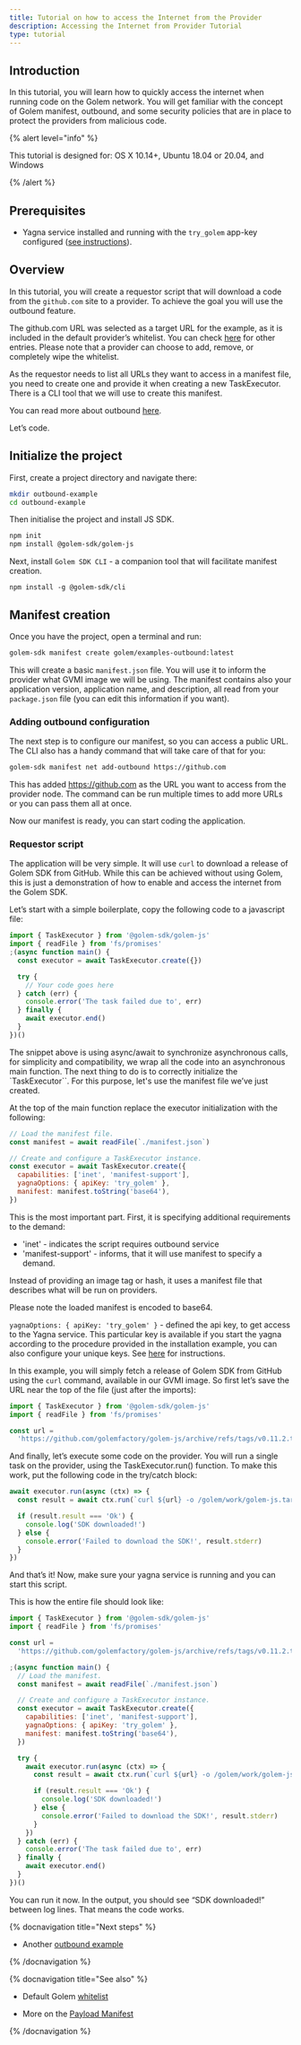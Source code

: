 ```yaml
---
title: Tutorial on how to access the Internet from the Provider
description: Accessing the Internet from Provider Tutorial
type: tutorial
---
```


## Introduction

In this tutorial, you will learn how to quickly access the internet when running code on the Golem network. You will get familiar with the concept of Golem manifest, outbound, and some security policies that are in place to protect the providers from malicious code.

{% alert level="info" %}

This tutorial is designed for: OS X 10.14+, Ubuntu 18.04 or 20.04, and Windows

{% /alert %}

## Prerequisites

- Yagna service installed and running with the `try_golem` app-key configured ([see instructions](/docs/creators/javascript/examples/tools/yagna-installation-for-requestors)).

## Overview

In this tutorial, you will create a requestor script that will download a code from the `github.com` site to a provider. To achieve the goal you will use the outbound feature.

The github.com URL was selected as a target URL for the example, as it is included in the default provider’s whitelist. You can check [here](https://github.com/golemfactory/ya-installer-resources/tree/main/whitelist) for other entries. Please note that a provider can choose to add, remove, or completely wipe the whitelist.

As the requestor needs to list all URLs they want to access in a manifest file, you need to create one and provide it when creating a new TaskExecutor. There is a CLI tool that we will use to create this manifest.

You can read more about outbound [here](/docs/creators/javascript/guides/accessing-internet).

Let’s code.

## Initialize the project

First, create a project directory and navigate there:

```bash
mkdir outbound-example
cd outbound-example
```

Then initialise the project and install JS SDK.

```bash
npm init
npm install @golem-sdk/golem-js
```

Next, install `Golem SDK CLI` - a companion tool that will facilitate manifest creation.

```shell
npm install -g @golem-sdk/cli
```

## Manifest creation

Once you have the project, open a terminal and run:

```bash
golem-sdk manifest create golem/examples-outbound:latest
```

This will create a basic `manifest.json` file. You will use it to inform the provider what GVMI image we will be using. The manifest contains also your application version, application name, and description, all read from your `package.json` file (you can edit this information if you want).

### Adding outbound configuration

The next step is to configure our manifest, so you can access a public URL. The CLI also has a handy command that will take care of that for you:

```bash
golem-sdk manifest net add-outbound https://github.com
```

This has added https://github.com as the URL you want to access from the provider node. The command can be run multiple times to add more URLs or you can pass them all at once.

Now our manifest is ready, you can start coding the application.

### Requestor script

The application will be very simple. It will use `curl` to download a release of Golem SDK from GitHub. While this can be achieved without using Golem, this is just a demonstration of how to enable and access the internet from the Golem SDK.

Let’s start with a simple boilerplate, copy the following code to a javascript file:

```javascript
import { TaskExecutor } from '@golem-sdk/golem-js'
import { readFile } from 'fs/promises'
;(async function main() {
  const executor = await TaskExecutor.create({})

  try {
    // Your code goes here
  } catch (err) {
    console.error('The task failed due to', err)
  } finally {
    await executor.end()
  }
})()
```

The snippet above is using async/await to synchronize asynchronous calls, for simplicity and compatibility, we wrap all the code into an asynchronous main function.
The next thing to do is to correctly initialize the `TaskExecutor``. For this purpose, let's use the manifest file we’ve just created.

At the top of the main function replace the executor initialization with the following:

```javascript
// Load the manifest file.
const manifest = await readFile(`./manifest.json`)

// Create and configure a TaskExecutor instance.
const executor = await TaskExecutor.create({
  capabilities: ['inet', 'manifest-support'],
  yagnaOptions: { apiKey: 'try_golem' },
  manifest: manifest.toString('base64'),
})
```

This is the most important part.
First, it is specifying additional requirements to the demand:

- 'inet' - indicates the script requires outbound service
- 'manifest-support' - informs, that it will use manifest to specify a demand.

Instead of providing an image tag or hash, it uses a manifest file that describes what will be run on providers.

Please note the loaded manifest is encoded to base64.

`yagnaOptions: { apiKey: 'try_golem' }` - defined the api key, to get access to the Yagna service. This particular key is available if you start the yagna according to the procedure provided in the installation example, you can also configure your unique keys. See [here](/docs/creators/javascript/examples/using-app-keys) for instructions.

In this example, you will simply fetch a release of Golem SDK from GitHub using the `curl` command, available in our GVMI image. So first let’s save the URL near the top of the file (just after the imports):

```javascript
import { TaskExecutor } from '@golem-sdk/golem-js'
import { readFile } from 'fs/promises'

const url =
  'https://github.com/golemfactory/golem-js/archive/refs/tags/v0.11.2.tar.gz'
```

And finally, let’s execute some code on the provider. You will run a single task on the provider, using the TaskExecutor.run() function. To make this work, put the following code in the try/catch block:

```javascript
await executor.run(async (ctx) => {
  const result = await ctx.run(`curl ${url} -o /golem/work/golem-js.tar.gz`)

  if (result.result === 'Ok') {
    console.log('SDK downloaded!')
  } else {
    console.error('Failed to download the SDK!', result.stderr)
  }
})
```

And that’s it! Now, make sure your yagna service is running and you can start this script.

This is how the entire file should look like:

```javascript
import { TaskExecutor } from '@golem-sdk/golem-js'
import { readFile } from 'fs/promises'

const url =
  'https://github.com/golemfactory/golem-js/archive/refs/tags/v0.11.2.tar.gz'

;(async function main() {
  // Load the manifest.
  const manifest = await readFile(`./manifest.json`)

  // Create and configure a TaskExecutor instance.
  const executor = await TaskExecutor.create({
    capabilities: ['inet', 'manifest-support'],
    yagnaOptions: { apiKey: 'try_golem' },
    manifest: manifest.toString('base64'),
  })

  try {
    await executor.run(async (ctx) => {
      const result = await ctx.run(`curl ${url} -o /golem/work/golem-js.tar.gz`)

      if (result.result === 'Ok') {
        console.log('SDK downloaded!')
      } else {
        console.error('Failed to download the SDK!', result.stderr)
      }
    })
  } catch (err) {
    console.error('The task failed due to', err)
  } finally {
    await executor.end()
  }
})()
```

You can run it now. In the output, you should see “SDK downloaded!” between log lines. That means the code works.

{% docnavigation title="Next steps" %}

- Another [outbound example](https://github.com/golemfactory/golem-js/tree/master/examples/external-request)

{% /docnavigation %}

{% docnavigation title="See also" %}

- Default Golem [whitelist](https://github.com/golemfactory/ya-installer-resources/tree/main/whitelist)

- More on the [Payload Manifest](/docs/golem/payload-manifest)

{% /docnavigation %}
